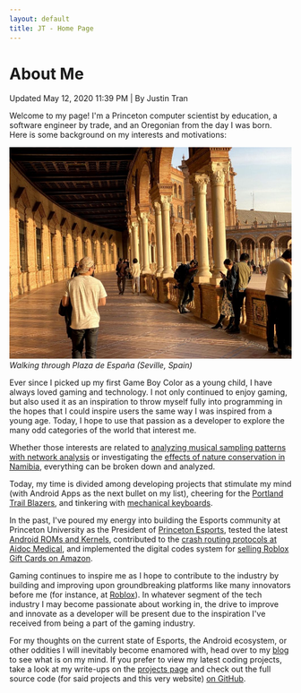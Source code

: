 ```yaml
---
layout: default
title: JT - Home Page
---
```


<h1>About Me</h1>
<p class="meta">Updated May 12, 2020 11:39 PM | By Justin Tran</p>

Welcome to my page! I'm a Princeton computer scientist by education, a software engineer by trade, and an Oregonian from the day I was born. Here is some background on my interests and motivations:

![Sevilla](/spainProfile.jpg)_Walking through Plaza de España (Seville, Spain)_

Ever since I picked up my first Game Boy Color as a young child, I have always loved gaming and technology. I not only continued to enjoy gaming, but also used it as an inspiration to throw myself fully into programming in the hopes that I could inspire users the same way I was inspired from a young age. Today, I hope to use that passion as a developer to explore the many odd categories of the world that interest me.

Whether those interests are related to [analyzing musical sampling patterns with network analysis](https://justintranjt.me/projects/2019-05-07-Music-Sampling-Networks/) or investigating the [effects of nature conservation in Namibia](https://justintranjt.github.io/research/), everything can be broken down and analyzed.

Today, my time is divided among developing projects that stimulate my mind (with Android Apps as the next bullet on my list), cheering for the [Portland Trail Blazers](https://thefader-res.cloudinary.com/private_images/w_1260,c_limit,f_auto,q_auto:best/D46OaxbW0AA0mbU_hteq5o/damian-lillard-portland-trail-blazers-game-winner-blog.jpg), and tinkering with [mechanical keyboards](https://www.reddit.com/r/MechanicalKeyboards/).

In the past, I've poured my energy into building the Esports community at Princeton University as the President of [Princeton Esports](https://www.facebook.com/groups/ptonesports/), tested the latest [Android ROMs and Kernels](https://forum.xda-developers.com/google-nexus-5), contributed to the [crash routing protocols at Aidoc Medical](https://justintranjt.me/projects/2018-08-31-POC/), and implemented the digital codes system for [selling Roblox Gift Cards on Amazon](https://justintranjt.me/blog/2019-08-10-Roblox-Retrospective/).

Gaming continues to inspire me as I hope to contribute to the industry by building and improving upon groundbreaking platforms like many innovators before me (for instance, at [Roblox](https://venturebeat.com/2019/04/07/roblox-hits-90-million-monthly-users-as-european-growth-picks-up/)). In whatever segment of the tech industry I may become passionate about working in, the drive to improve and innovate as a developer will be present due to the inspiration I've received from being a part of the gaming industry.

For my thoughts on the current state of Esports, the Android ecosystem, or other oddities I will inevitably become enamored with, head over to my [blog](https://justintranjt.github.io/blog/) to see what is on my mind. If you prefer to view my latest coding projects, take a look at my write-ups on the [projects page](https://justintranjt.github.io/projects/) and check out the full source code (for said projects and this very website) [on GitHub](https://github.com/justintranjt).

